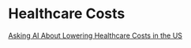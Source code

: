 # Healthcare Costs

[Asking AI About Lowering Healthcare Costs in the US](https://dmccreary.medium.com/asking-ai-about-lowering-healthcare-costs-in-the-us-7224b4f958cc)